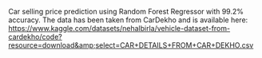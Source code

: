 Car selling price prediction using Random Forest Regressor with 99.2% accuracy. The data has been taken from CarDekho and is available here: https://www.kaggle.com/datasets/nehalbirla/vehicle-dataset-from-cardekho/code?resource=download&amp;select=CAR+DETAILS+FROM+CAR+DEKHO.csv
